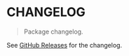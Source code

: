 # CHANGELOG

> Package changelog.

See [GitHub Releases](https://github.com/stdlib-js/utils-writable-property-symbols-in/releases) for the changelog.